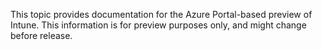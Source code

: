 <Token xmlns:xlink="http://www.w3.org/1999/xlink">This topic provides documentation for the Azure Portal-based preview of Intune. This information is for preview purposes only, and might change before release.</Token>